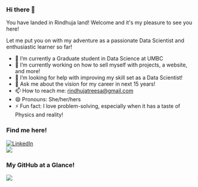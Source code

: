 ### Hi there 👋

You have landed in Rindhuja land! Welcome and it's my pleasure to see you here!

Let me put you on with my adventure as a passionate Data Scientist and enthusiastic learner so far!

- 🌱 I’m currently a Graduate student in Data Science at UMBC
- 🔭 I’m currently working on how to sell myself with projects, a website, and more!
- 🤔 I’m looking for help with improving my skill set as a Data Scientist!
- 💬 Ask me about the vision for my career in next 15 years!
- 📫 How to reach me: [rindhujatreesa@gmail.com](mailto:rindhujatreesa@gmail.com)
- 😄 Pronouns: She/her/hers
- ⚡ Fun fact: I love problem-solving, especially when it has a taste of Physics and reality!

### Find me here!

<a href="https://www.linkedin.com/in/rindhuja-johnson/" target="_blank" >
  <img src="https://img.shields.io/badge/_-0077B5?logo=linkedin&style=social" alt="LinkedIn"> 
</a></br>
 <a href="https://rindhujatreesa.github.io/" target="blank">
  <img src="https://img.shields.io/badge/RJ-flouroscentgreen">
</a>

### My GitHub at a Glance!

  <img src="https://github-readme-stats.vercel.app/api?username=Rindhujatreesa&&show_icons=true&title_color=ffffff&icon_color=bb2acf&text_color=daf7dc&bg_color=151515"/>

